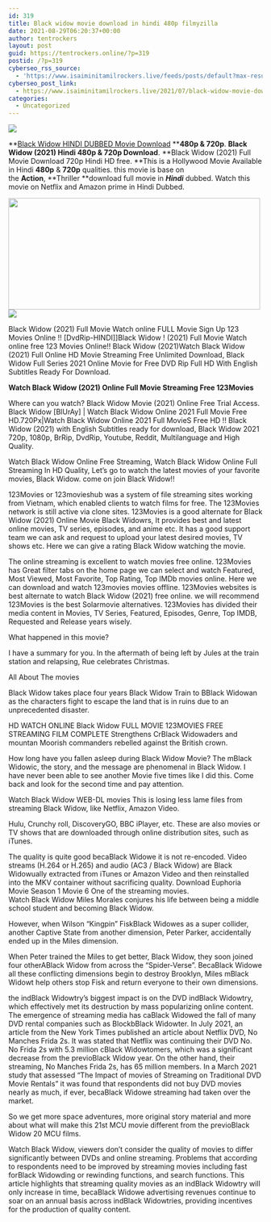 ```yaml
---
id: 319
title: Black widow movie download in hindi 480p filmyzilla
date: 2021-08-29T06:20:37+00:00
author: tentrockers
layout: post
guid: https://tentrockers.online/?p=319
postid: /?p=319
cyberseo_rss_source:
  - 'https://www.isaiminitamilrockers.live/feeds/posts/default?max-results=150&start-index=1'
cyberseo_post_link:
  - https://www.isaiminitamilrockers.live/2021/07/black-widow-movie-download-in-hindi.html
categories:
  - Uncategorized
---
```

<div class="media_block">
  <img src="https://1.bp.blogspot.com/-_Qo104PL5OA/YOaflRXZqII/AAAAAAAABAg/3PNiSnuzfmUGRDD341_AUPLGeJ4N3n1ZACLcBGAsYHQ/s72-w499-h221-c/Black-Widow-Movie-Download.jpg" class="media_thumbnail" />
</div>

<meta content="Black Widow HINDI DUBBED Movie Download &nbsp; 480p & 720p .&nbsp; Black Widow&nbsp;(2021) Hindi 480p & 720p Download .&nbsp; Black Widow&nbsp;(2021) Full Mo..." name="twitter:description" />

  


<center>
</center>

**[Black Widow HINDI DUBBED Movie Download](https://www.tamilrockers.co.nz/black-widow-movie-download-in-hindi-480p-tamilrockers/)&nbsp;****480p & 720p**.&nbsp;**Black Widow&nbsp;(2021) Hindi 480p & 720p Download**.&nbsp;**Black Widow&nbsp;(2021) Full Movie Download 720p Hindi HD free.&nbsp;**This is a Hollywood Movie Available in Hindi&nbsp;**480p**&nbsp;&&nbsp;**720p**&nbsp;qualities. this movie is base on the&nbsp;**Action**,&nbsp;**Thriller&nbsp;**download full movie in&nbsp;_**Hindi**_&nbsp;dubbed. Watch this movie on Netflix and Amazon prime in Hindi Dubbed.

<div class="separator">
  <a href="https://1.bp.blogspot.com/-_Qo104PL5OA/YOaflRXZqII/AAAAAAAABAg/3PNiSnuzfmUGRDD341_AUPLGeJ4N3n1ZACLcBGAsYHQ/s700/Black-Widow-Movie-Download.jpg"><img loading="lazy" border="0" data-original-height="400" data-original-width="700" height="221" src="https://1.bp.blogspot.com/-_Qo104PL5OA/YOaflRXZqII/AAAAAAAABAg/3PNiSnuzfmUGRDD341_AUPLGeJ4N3n1ZACLcBGAsYHQ/w499-h221/Black-Widow-Movie-Download.jpg" width="499" /></a>
</div>



<div class="separator">
  <a href="https://www.tamilrockers.co.nz/black-widow-movie-download-in-hindi-480p-tamilrockers/"><img border="0" data-original-height="250" data-original-width="300" src="https://1.bp.blogspot.com/-nfbzYVobUik/YMlpOerzdgI/AAAAAAAAA3Y/aAupsOUs_WMY6Lv7R1OtZhI6OqaRh-YAwCPcBGAYYCw/s0/e854879156f0849f3d27a89db88ed039.png" /></a>
</div>

Black Widow (2021) Full Movie Watch online FULL Movie Sign Up 123 Movies Online !! [DvdRip-HINDI]]Black Widow ! (2021) Full Movie Watch online free 123 Movies Online!! Black Widow (2021)Watch Black Widow (2021) Full Online HD Movie Streaming Free Unlimited Download, Black Widow Full Series 2021 Online Movie for Free DVD Rip Full HD With English Subtitles Ready For Download.

**Watch Black Widow (2021) Online Full Movie Streaming Free 123Movies**

Where can you watch? Black Widow Movie (2021) Online Free Trial Access. Black Widow [BlUrAy] | Watch Black Widow Online 2021 Full Movie Free HD.720Px|Watch Black Widow Online 2021 Full MovieS Free HD !! Black Widow (2021) with English Subtitles ready for download, Black Widow 2021 720p, 1080p, BrRip, DvdRip, Youtube, Reddit, Multilanguage and High Quality.

Watch Black Widow Online Free Streaming, Watch Black Widow Online Full Streaming In HD Quality, Let’s go to watch the latest movies of your favorite movies, Black Widow. come on join Black Widow!!

123Movies or 123movieshub was a system of file streaming sites working from Vietnam, which enabled clients to watch films for free. The 123Movies network is still active via clone sites. 123Movies is a good alternate for Black Widow (2021) Online Movie Black Widowrs, It provides best and latest online movies, TV series, episodes, and anime etc. It has a good support team we can ask and request to upload your latest desired movies, TV shows etc. Here we can give a rating Black Widow watching the movie.

The online streaming is excellent to watch movies free online. 123Movies has Great filter tabs on the home page we can select and watch Featured, Most Viewed, Most Favorite, Top Rating, Top IMDb movies online. Here we can download and watch 123movies movies offline. 123Movies websites is best alternate to watch Black Widow (2021) free online. we will recommend 123Movies is the best Solarmovie alternatives. 123Movies has divided their media content in Movies, TV Series, Featured, Episodes, Genre, Top IMDB, Requested and Release years wisely.

What happened in this movie?

I have a summary for you. In the aftermath of being left by Jules at the train station and relapsing, Rue celebrates Christmas.

All About The movies

Black Widow takes place four years Black Widow Train to BBlack Widowan as the characters fight to escape the land that is in ruins due to an unprecedented disaster.

HD WATCH ONLINE Black Widow FULL MOVIE 123MOVIES FREE STREAMING FILM COMPLETE Strengthens CrBlack Widowaders and mountan Moorish commanders rebelled against the British crown.

How long have you fallen asleep during Black Widow Movie? The mBlack Widowic, the story, and the message are phenomenal in Black Widow. I have never been able to see another Movie five times like I did this. Come back and look for the second time and pay attention.

Watch Black Widow WEB-DL movies This is losing less lame files from streaming Black Widow, like Netflix, Amazon Video.

Hulu, Crunchy roll, DiscoveryGO, BBC iPlayer, etc. These are also movies or TV shows that are downloaded through online distribution sites, such as iTunes.

The quality is quite good becaBlack Widowe it is not re-encoded. Video streams (H.264 or H.265) and audio (AC3 / Black Widow) are Black Widowually extracted from iTunes or Amazon Video and then reinstalled into the MKV container without sacrificing quality. Download Euphoria Movie Season 1 Movie 6 One of the streaming movies.  
Watch Black Widow Miles Morales conjures his life between being a middle school student and becoming Black Widow.

However, when Wilson “Kingpin” FiskBlack Widowes as a super collider, another Captive State from another dimension, Peter Parker, accidentally ended up in the Miles dimension.

When Peter trained the Miles to get better, Black Widow, they soon joined four otherABlack Widow from across the “Spider-Verse”. BecaBlack Widowe all these conflicting dimensions begin to destroy Brooklyn, Miles mBlack Widowt help others stop Fisk and return everyone to their own dimensions.

the indBlack Widowtry’s biggest impact is on the DVD indBlack Widowtry, which effectively met its destruction by mass popularizing online content. The emergence of streaming media has caBlack Widowed the fall of many DVD rental companies such as BlockbBlack Widowter. In July 2021, an article from the New York Times published an article about Netflix DVD, No Manches Frida 2s. It was stated that Netflix was continuing their DVD No. No Frida 2s with 5.3 million cBlack Widowtomers, which was a significant decrease from the previoBlack Widow year. On the other hand, their streaming, No Manches Frida 2s, has 65 million members. In a March 2021 study that assessed “The Impact of movies of Streaming on Traditional DVD Movie Rentals” it was found that respondents did not buy DVD movies nearly as much, if ever, becaBlack Widowe streaming had taken over the market.

So we get more space adventures, more original story material and more about what will make this 21st MCU movie different from the previoBlack Widow 20 MCU films.

Watch Black Widow, viewers don’t consider the quality of movies to differ significantly between DVDs and online streaming. Problems that according to respondents need to be improved by streaming movies including fast forBlack Widowding or rewinding functions, and search functions. This article highlights that streaming quality movies as an indBlack Widowtry will only increase in time, becaBlack Widowe advertising revenues continue to soar on an annual basis across indBlack Widowtries, providing incentives for the production of quality content.

<center>
</center>